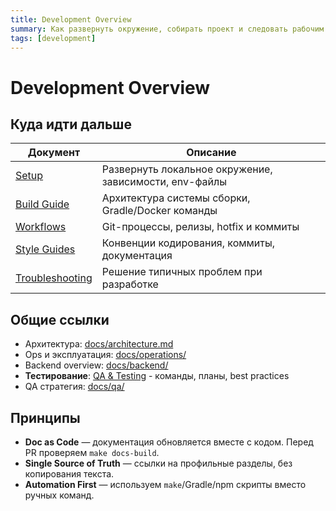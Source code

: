 ```yaml
---
title: Development Overview
summary: Как развернуть окружение, собирать проект и следовать рабочим процессам в AquaStream.
tags: [development]
---
```


# Development Overview

## Куда идти дальше

| Документ | Описание |
|----------|----------|
| [Setup](setup.md) | Развернуть локальное окружение, зависимости, env-файлы |
| [Build Guide](build-guide.md) | Архитектура системы сборки, Gradle/Docker команды |
| [Workflows](workflows.md) | Git-процессы, релизы, hotfix и коммиты |
| [Style Guides](style-guides.md) | Конвенции кодирования, коммиты, документация |
| [Troubleshooting](troubleshooting.md) | Решение типичных проблем при разработке |

## Общие ссылки

- Архитектура: [docs/architecture.md](../architecture.md)
- Ops и эксплуатация: [docs/operations/](../operations/README.md)
- Backend overview: [docs/backend/](../backend/README.md)
- **Тестирование**: [QA & Testing](../qa/testing.md) - команды, планы, best practices
- QA стратегия: [docs/qa/](../qa/index.md)

## Принципы

- **Doc as Code** — документация обновляется вместе с кодом. Перед PR проверяем `make docs-build`.
- **Single Source of Truth** — ссылки на профильные разделы, без копирования текста.
- **Automation First** — используем `make`/Gradle/npm скрипты вместо ручных команд.
